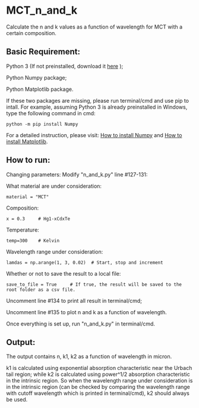 # MCT_n_and_k
Calculate the n and k values as a function of wavelength for MCT with a certain composition. 

## Basic Requirement: 

Python 3 (If not preinstalled, download it [here](https://www.python.org/downloads/) ); 

Python Numpy package;

Python Matplotlib package. 

If these two packages are missing, please run terminal/cmd and use pip to intall. For example, assuming Python 3 is already preinstalled in Windows, type the following command in cmd: 

`python -m pip install Numpy`

For a detailed instruction, please visit: [How to install Numpy](https://numpy.org/install/) and [How to install Matplotlib](https://matplotlib.org/users/installing.html#installing). 


## How to run: 
Changing parameters: Modify "n_and_k.py" line #127-131: 

What material are under consideration: 

`material = "MCT"`

Composition:

`x = 0.3     # Hg1-xCdxTe`

Temperature: 

`temp=300    # Kelvin`

Wavelength range under consideration: 

`lamdas = np.arange(1, 3, 0.02)  # Start, stop and increment`

Whether or not to save the result to a local file: 

`save_to_file = True     # If true, the result will be saved to the root folder as a csv file. `

Uncomment line #134 to print all result in terminal/cmd; 

Uncomment line #135 to plot n and k as a function of wavelength. 

Once everything is set up, run "n_and_k.py" in terminal/cmd.   

## Output: 
The output contains n, k1, k2 as a function of wavelength in micron. 

k1 is calculated using exponential absorption characteristic near the Urbach tail region; while k2 is calculated using power^1/2 absorption characteristic in the intrinsic region. So when the wavelength range under consideration is in the intrinsic region (can be checked by comparing the wavelength range with cutoff wavelength which is printed in terminal/cmd), k2 should always be used. 
